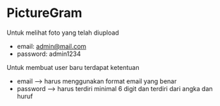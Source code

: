 # PictureGram

Untuk melihat foto yang telah diupload

  - email: admin@mail.com
  - password: admin1234

Untuk membuat user baru terdapat ketentuan

  - email --> harus menggunakan format email yang benar
  - password --> harus terdiri minimal 6 digit dan terdiri dari angka dan huruf
